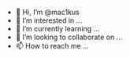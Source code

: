 - 👋 Hi, I’m @mac1kus
- 👀 I’m interested in ...
- 🌱 I’m currently learning ...
- 💞️ I’m looking to collaborate on ...
- 📫 How to reach me ...

<!---
mac1kus/mac1kus is a ✨ special ✨ repository because its `README.md` (this file) appears on your GitHub profile.
You can click the Preview link to take a look at your changes.
--->
